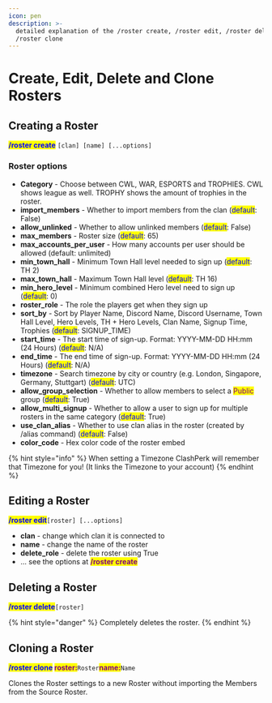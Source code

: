 ```yaml
---
icon: pen
description: >-
  detailed explanation of the /roster create, /roster edit, /roster delete and
  /roster clone
---
```


# Create, Edit, Delete and Clone Rosters

## Creating a Roster

<mark style="color:blue;">**/roster create**</mark> `[clan] [name] [...options]`

### Roster options

* **Category** - Choose between CWL, WAR, ESPORTS and TROPHIES. CWL shows league as well. TROPHY shows the amount of trophies in the roster.
* **import\_members** - Whether to import members from the clan (<mark style="color:blue;">default</mark>: False)
* **allow\_unlinked** - Whether to allow unlinked members (<mark style="color:blue;">default</mark>: False)
* **max\_members** - Roster size (<mark style="color:blue;">default</mark>: 65)
* **max\_accounts\_per\_user** - How many accounts per user should be allowed (default: unlimited)
* **min\_town\_hall** - Minimum Town Hall level needed to sign up (<mark style="color:blue;">default</mark>: TH 2)
* **max\_town\_hall** - Maximum Town Hall level (<mark style="color:blue;">default</mark>: TH 16)
* **min\_hero\_level** - Minimum combined Hero level need to sign up (<mark style="color:blue;">default</mark>: 0)
* **roster\_role** - The role the players get when they sign up
* **sort\_by** - Sort by Player Name, Discord Name, Discord Username, Town Hall Level, Hero Levels, TH + Hero Levels, Clan Name, Signup Time, Trophies (<mark style="color:blue;">default</mark>: SIGNUP\_TIME)
* **start\_time** - The start time of sign-up. Format: YYYY-MM-DD HH:mm (24 Hours) (<mark style="color:blue;">default</mark>: N/A)
* **end\_time** - The end time of sign-up. Format: YYYY-MM-DD HH:mm (24 Hours) (<mark style="color:blue;">default</mark>: N/A)
* **timezone** - Search timezone by city or country (e.g. London, Singapore, Germany, Stuttgart) (<mark style="color:blue;">default</mark>: UTC)
* **allow\_group\_selection** -  Whether to allow members to select a <mark style="color:purple;">Public</mark> group (<mark style="color:blue;">default</mark>: True)
* **allow\_multi\_signup** - Whether to allow a user to sign up for multiple rosters in the same category (<mark style="color:blue;">default</mark>: True)
* **use\_clan\_alias** - Whether to use clan alias in the roster (created by /alias command) (<mark style="color:blue;">default</mark>: False)
* **color\_code** - Hex color code of the roster embed

{% hint style="info" %}
When setting a Timezone ClashPerk will remember that Timezone for you! (It links the Timezone to your account)
{% endhint %}

## Editing a Roster

<mark style="color:blue;">**/roster edit**</mark>`[roster] [...options]`

* **clan** - change which clan it is connected to
* **name** - change the name of the roster
* **delete\_role** - delete the roster using True
* ... see the options at <mark style="color:purple;">**/roster create**</mark>

## Deleting a Roster

<mark style="color:blue;">**/roster delete**</mark>`[roster]`

{% hint style="danger" %}
Completely deletes the roster.
{% endhint %}

## Cloning a Roster

<mark style="color:blue;">**/roster clone**</mark>**&#x20;**<mark style="color:purple;">**roster:**</mark>`Roster`<mark style="color:purple;">**name:**</mark>`Name`

Clones the Roster settings to a new Roster without importing the Members from the Source Roster.
